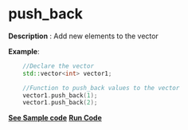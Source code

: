 # push_back

**Description** : Add new elements to the vector

**Example**:
```cpp
    //Declare the vector  
    std::vector<int> vector1;

    //Function to push_back values to the vector
    vector1.push_back(1);
    vector1.push_back(2);

```
**[See Sample code](../snippets/vector/push_back.cpp)**
**[Run Code](https://rextester.com/JBQCG9959)**